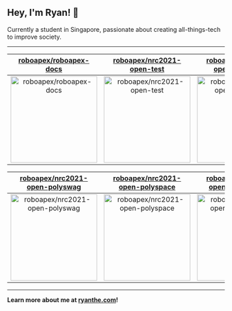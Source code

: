 ## Hey, I'm Ryan! 👋

Currently a student in Singapore, passionate about creating all-things-tech to improve society.

---

| [roboapex/roboapex-docs](https://github.com/roboapex/roboapex-docs) | [roboapex/nrc2021-open-test](https://github.com/roboapex/nrc2021-open-test) | [roboapex/nrc2021-open-polyester](https://github.com/roboapex/nrc2021-open-polyester) |
| :-: | :-: | :-: |
| <a href="https://github.com/roboapex/roboapex-docs"><img src="https://github.com/theboi/theboi/raw/main/DISPLAY.jpg" alt="roboapex/roboapex-docs" title="roboapex/roboapex-docs" width="200" height="200"></a> | <a href="https://github.com/roboapex/nrc2021-open-test"><img src="https://github.com/theboi/theboi/raw/main/DISPLAY.jpg" alt="roboapex/nrc2021-open-test" title="roboapex/nrc2021-open-test" width="200" height="200"></a> | <a href="https://github.com/roboapex/nrc2021-open-polyester"><img src="https://github.com/theboi/theboi/raw/main/DISPLAY.jpg" alt="roboapex/nrc2021-open-polyester" title="roboapex/nrc2021-open-polyester" width="200" height="200"></a> |

| [roboapex/nrc2021-open-polyswag](https://github.com/roboapex/nrc2021-open-polyswag) | [roboapex/nrc2021-open-polyspace](https://github.com/roboapex/nrc2021-open-polyspace) | [roboapex/nrc2021-open-polytassium](https://github.com/roboapex/nrc2021-open-polytassium) |
| :-: | :-: | :-: |
| <a href="https://github.com/roboapex/nrc2021-open-polyswag"><img src="https://github.com/theboi/theboi/raw/main/DISPLAY.jpg" alt="roboapex/nrc2021-open-polyswag" title="roboapex/nrc2021-open-polyswag" width="200" height="200"></a> | <a href="https://github.com/roboapex/nrc2021-open-polyspace"><img src="https://github.com/theboi/theboi/raw/main/DISPLAY.jpg" alt="roboapex/nrc2021-open-polyspace" title="roboapex/nrc2021-open-polyspace" width="200" height="200"></a> | <a href="https://github.com/roboapex/nrc2021-open-polytassium"><img src="https://github.com/theboi/theboi/raw/main/DISPLAY.jpg" alt="roboapex/nrc2021-open-polytassium" title="roboapex/nrc2021-open-polytassium" width="200" height="200"></a> |



---

**Learn more about me at [ryanthe.com](https://www.ryanthe.com)!**